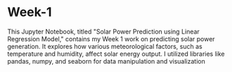 # Week-1
This Jupyter Notebook, titled "Solar Power Prediction using Linear Regression Model," contains my Week 1 work on predicting solar power generation. It explores how various meteorological factors, such as temperature and humidity, affect solar energy output. I utilized libraries like pandas, numpy, and seaborn for data manipulation and visualization
